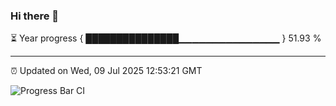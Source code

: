 ### Hi there 👋

⏳ Year progress { ███████████████▁▁▁▁▁▁▁▁▁▁▁▁▁▁▁ } 51.93 %

---

⏰ Updated on Wed, 09 Jul 2025 12:53:21 GMT

![Progress Bar CI](https://github.com/ZhaoGui/ZhaoGui/workflows/Progress%20Bar%20CI/badge.svg)
